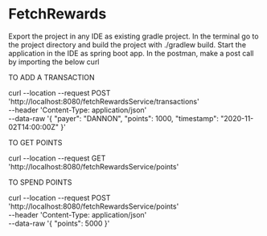 # FetchRewards

Export the project in any IDE as existing gradle project. 
In the terminal go to the project directory and build the project with ./gradlew build. 
Start the application in the IDE as spring boot app.
In the postman, make a post call by importing the below curl

TO ADD A TRANSACTION

curl --location --request POST 'http://localhost:8080/fetchRewardsService/transactions' \
--header 'Content-Type: application/json' \
--data-raw '{ "payer": "DANNON", "points": 1000, "timestamp": "2020-11-02T14:00:00Z" }'

TO GET POINTS

curl --location --request GET 'http://localhost:8080/fetchRewardsService/points'

TO SPEND POINTS

curl --location --request POST 'http://localhost:8080/fetchRewardsService/points' \
--header 'Content-Type: application/json' \
--data-raw '{
    "points": 5000
}'


